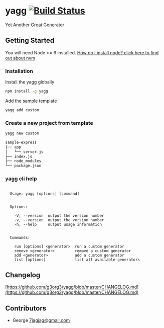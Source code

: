 
# yagg [![Build Status][travis]][travis-url]
Yet Another Great Generator

## Getting Started
You will need Node >= 6 installed. [How do I install node? click here to find out about nvm](https://github.com/creationix/nvm#installation)

### Installation
Install the yagg globally
```sh
npm install -g yagg
```

Add the sample template
```sh
yagg add custom
```

### Create a new project from template
```sh
yagg new custom

sample-express
├── app
│   └── server.js
├── index.js
├── node_modules
└── package.json
```

### yagg cli help
```

  Usage: yagg [options] [command]


  Options:

    -V, --version  output the version number
    -v, --version  output the version number
    -h, --help     output usage information


  Commands:

    run [options] <generator>  run a custom generator
    remove <generator>         remove a custom generator
    add <generator>            add a custom generator
    list [options]             list all available generators
```

## Changelog
[https://github.com/g3org3/yagg/blob/master/CHANGELOG.md](https://github.com/g3org3/yagg/blob/master/CHANGELOG.md)

## Contributors
* George <7jagjag@gmail.com>

[travis]: https://travis-ci.org/g3org3/yagg.svg?branch=master
[travis-url]: https://travis-ci.org/g3org3/yagg
